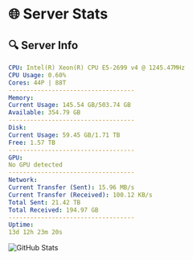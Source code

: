 # 🌐 Server Stats
## 🔍 Server Info
```yaml
CPU: Intel(R) Xeon(R) CPU E5-2699 v4 @ 1245.47MHz
CPU Usage: 0.60%
Cores: 44P | 88T
-----------------------------------
Memory:
Current Usage: 145.54 GB/503.74 GB
Available: 354.79 GB
-----------------------------------
Disk:
Current Usage: 59.45 GB/1.71 TB
Free: 1.57 TB
-----------------------------------
GPU:
No GPU detected
-----------------------------------
Network:
Current Transfer (Sent): 15.96 MB/s
Current Transfer (Received): 100.12 KB/s
Total Sent: 21.42 TB
Total Received: 194.97 GB
-----------------------------------
Uptime:
13d 12h 23m 20s
```
![GitHub Stats](https://img.shields.io/badge/Updated-2025-03-21_09:46:09-blue)